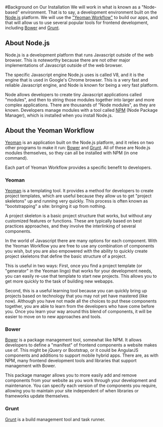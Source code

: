 #Background on Our Installation
We will work in what is known as a "Node-based" environment. That is to say, a development environment built on the [Node.js](http://nodejs.org) platform. We will use the ["Yeoman Workflow"](http://yeoman.io) to build our apps, and that will allow us to use several popular tools for frontend development, including [Bower](http://bower.io) and [Grunt](http://gruntjs.com).

## About Node.js
Node.js is a development platform that runs Javascript outside of the web browser. This is noteworthy because there are not other major implementations of Javascript outside of the web browser.

The specific Javascript engine Node.js uses is called V8, and it is the engine that is used in Google's Chrome browser. This is a very fast and reliable Javascript engine, and Node is known for being a very fast platform. 

Node allows developers to create tiny Javascript applications called "modules", and then to string those modules together into larger and more complex applications. There are thousands of "Node modules", as they are known. Developers manage modules with a tool called [NPM](https://www.npmjs.com/) (Node Package Manager), which is installed when you install Node.js. 

## About the Yeoman Workflow
[Yeoman](http://yeoman.io) is an application built on the Node.js platform, and it relies on two other programs to make it run: [Bower](http://bower.io) and [Grunt](http://gruntjs.com). All of these are Node.js modules themselves, so they can all be installed with NPM (in one command).

Each part of Yeoman Workflow provides a specific benefit to developers. 

### Yeoman
[Yeoman](http://yeoman.io) is a templating tool. It provides a method for developers to create project templates, which are useful because they allow us to get "project skeletons" up and running very quickly. This process is often known as "bootstrapping" a site: bringing it up from nothing.

A project skeleton is a basic project structure that works, but without any customized features or functions. These are typically based on best practices approaches, and they involve the interlinking of several components.

In the world of Javascript there are many options for each component. With the Yeoman Workflow you are free to use any combination of components you wish, but you are also empowered with the ability to quickly create project skeletons that define the basic structure of a project.

This is useful in two ways: First, once you find a project template (or "generator" in the Yeoman lingo) that works for your development needs, you can easily re-use that template to start new projects. This allows you to get more quickly to the task of building new webapps. 

Second, this is a useful learning tool because you can quickly bring up projects based on technology that you may not yet have mastered (like now). Although you have not made all the choices to put these components together, you are able to learn from the developers who have come before you. Once you learn your way around this blend of components, it will be easier to move on to new approaches and tools.

### Bower

[Bower](http://bower.io) is a package management tool, somewhat like NPM. It allows developers to define a "manifest" of frontend components a website makes use of. This might be jQuery or Bootstrap, or it could be AngularJS components and additions to support mobile hybrid apps. There are, as with NPM, many frontend development tools and libraries that support management with Bower.

This package manager allows you to more easily add and remove components from your website as you work through your development and maintenance. You can specify each version of the components you require, allowing you to maintain your site independent of when libraries or frameworks update themselves.

### Grunt
[Grunt](http://gruntjs.com) is a build management tool and task runner.